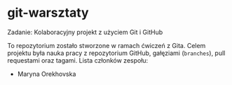 # git-warsztaty
Zadanie: Kolaboracyjny projekt z użyciem Git i GitHub

To repozytorium zostało stworzone w ramach ćwiczeń z Gita. Celem projektu była nauka pracy z repozytorium GitHub, gałęziami (`branches`), pull requestami oraz tagami.
Lista członków zespołu:
- Maryna Orekhovska
